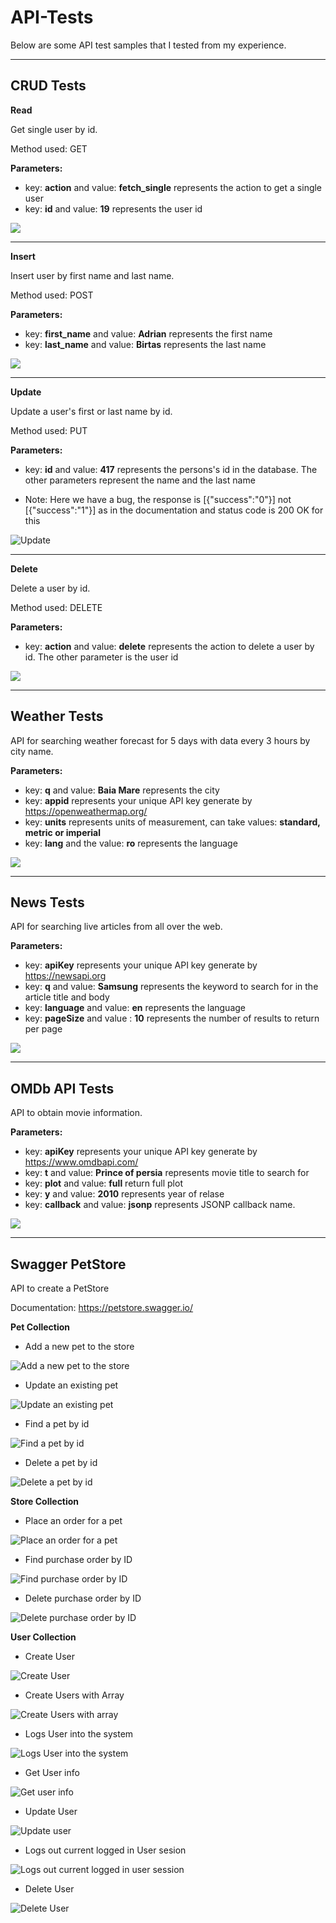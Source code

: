 # API-Tests

Below are some API test samples that I tested from my experience.   
 
-----------------
## CRUD Tests 
**Read**

Get single user by id.

Method used: GET

**Parameters:**

* key: **action** and value: **fetch_single** represents the action to get a single user 
* key: **id** and value: **19** represents the user id

<img src="API-Test Images/CRUD tests 1.jpg">  

-----------------

**Insert**

Insert user by first name and last name.

Method used: POST

**Parameters:**

* key: **first_name** and value: **Adrian** represents the first name 
* key: **last_name** and value: **Birtas** represents the last name

<img src="API-Test Images/CRUD tests 2.jpg">  

-----------------

**Update**

Update a user's first or last name by id.

Method used: PUT

**Parameters:**

* key: **id** and value: **417** represents the persons's id in the database. The other parameters represent the name and the last name

* Note: Here we have a bug, the response is [{"success":"0"}] not [{"success":"1"}] as in the documentation and status code is 200 OK for this

![Update](https://user-images.githubusercontent.com/90641668/214389497-c42b36eb-9bc5-4dcd-a9cb-628aac7694b6.jpg)


-----------------

**Delete**

Delete a user by id.

Method used: DELETE

**Parameters:**

* key: **action** and value: **delete** represents the action to delete a user by id. The other parameter is the user id

<img src="API-Test Images/CRUD tests 4.jpg" >  

-----------------

## Weather Tests

API for searching weather forecast for 5 days with data every 3 hours by city name.

**Parameters:**

* key: **q** and value: **Baia Mare** represents the city
* key: **appid** represents your unique API key generate by https://openweathermap.org/ 
* key: **units** represents units of measurement, can take values: **standard, metric or imperial** 
* key: **lang** and the value: **ro** represents the language

<img src="API-Test Images/Weather tests.jpg" >  

-----------------

## News Tests

API for searching live articles from all over the web.

**Parameters:**

* key: **apiKey** represents your unique API key generate by https://newsapi.org 
* key: **q** and value: **Samsung** represents the keyword to search for in the article title and body 
* key: **language** and value: **en** represents the language 
* key: **pageSize** and value : **10** represents the number of results to return per page

<img src="API-Test Images/News tests.jpg" >

-----------------

## OMDb API Tests

API to obtain movie information.

**Parameters:**

* key: **apiKey** represents your unique API key generate by https://www.omdbapi.com/
* key: **t** and value: **Prince of persia** represents movie title to search for
* key: **plot** and value: **full** return full plot
* key: **y** and value: **2010** represents year of relase
* key: **callback** and value: **jsonp** represents JSONP callback name.

<img src="API-Test Images/OMDb API tests.jpg" >

-----------------
## Swagger PetStore

API to create a PetStore

Documentation: 
https://petstore.swagger.io/

**Pet Collection**

* Add a new pet to the store 

![Add a new pet to the store](https://user-images.githubusercontent.com/90641668/206936293-cd0e55b5-22f0-4812-bc9e-dbc225e2b2c3.jpg)

* Update an existing pet

![Update an existing pet](https://user-images.githubusercontent.com/90641668/206936339-9a7f00c4-4ed2-490a-8904-4dfaab9285bd.jpg)

* Find a pet by id

![Find a pet by id](https://user-images.githubusercontent.com/90641668/206936352-0dd349e1-fa9e-42bd-afdd-20404cdbdffc.jpg)

* Delete a pet by id

![Delete a pet by id](https://user-images.githubusercontent.com/90641668/206936395-05f867bb-8f13-4aba-8fe1-58e433e05e41.jpg)

**Store Collection**

* Place an order for a pet

![Place an order for a pet](https://user-images.githubusercontent.com/90641668/206936754-66cfd35f-b5e7-4e21-82a7-62e79dc35a79.jpg)

* Find purchase order by ID

![Find purchase order by ID](https://user-images.githubusercontent.com/90641668/206936795-61cf5253-5f4f-4fa9-9ea0-98db98518aaf.jpg)

* Delete purchase order by ID

![Delete purchase order by ID](https://user-images.githubusercontent.com/90641668/206936822-7ffb9c19-ec9d-4c06-a7ad-6b868ed792ff.jpg)

**User Collection**

* Create User

![Create User](https://user-images.githubusercontent.com/90641668/206937820-52726f6a-6a07-4478-a505-8528144664ec.jpg)

* Create Users with Array

![Create Users with array](https://user-images.githubusercontent.com/90641668/206937837-cf38ef0d-9a2f-427f-954c-dce63fd3d4f0.jpg)

* Logs User into the system

![Logs User into the system](https://user-images.githubusercontent.com/90641668/206937888-123d4311-6f1c-4133-8662-428e2806b521.jpg)

* Get User info

![Get user info](https://user-images.githubusercontent.com/90641668/206937913-5fcba829-7fdf-4c97-ae8a-636f70615a47.jpg)

* Update User

![Update user](https://user-images.githubusercontent.com/90641668/206937938-a417b33d-5985-4505-a254-e8f1bb76fd14.jpg)

* Logs out current logged in User sesion

![Logs out current logged in user session](https://user-images.githubusercontent.com/90641668/206937990-1bfd1b58-898a-44ac-b4f1-723c7a67eded.jpg)

* Delete User

![Delete User](https://user-images.githubusercontent.com/90641668/206938026-4c7ab34f-b9ac-4f83-87ab-bc7ba648c0b9.jpg)













